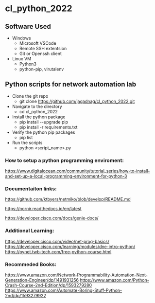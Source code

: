 # cl_python_2022

## Software Used
* Windows
  * Microsoft VSCode
  * Remote SSH extentsion
  * Git or Openssh client
* Linux VM
  * Python3
  * python-pip, virutalenv
    
## Python scripts for network automation lab

* Clone the git repo
  * git clone https://github.com/jagadnag/cl_python_2022.git
* Navigate to the directory
  * cd cl_python_2022
* Install the python package
  * pip install --upgrade pip
  * pip install -r requirements.txt
* Verify the python pip packages
  * pip list
* Run the scripts
  * python <script_name>.py 

### How to setup a python programming enviroment:

https://www.digitalocean.com/community/tutorial_series/how-to-install-and-set-up-a-local-programming-environment-for-python-3

### Documentaiton links:

https://github.com/ktbyers/netmiko/blob/develop/README.md 

https://nornir.readthedocs.io/en/latest

https://developer.cisco.com/docs/genie-docs/

### Additional Learning:

https://developer.cisco.com/video/net-prog-basics/
https://developer.cisco.com/learning/modules/dne-intro-python/
https://pynet.twb-tech.com/free-python-course.html


### Recommeded Books:

https://www.amazon.com/Network-Programmability-Automation-Next-Generation-Engineer/dp/1491931256
https://www.amazon.com/Python-Crash-Course-2nd-Edition/dp/1593279280
https://www.amazon.com/Automate-Boring-Stuff-Python-2nd/dp/1593279922

  

